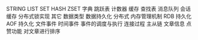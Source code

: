 STRING
LIST
SET
HASH
ZSET
字典
跳跃表
计数器
缓存
查找表
消息队列
会话缓存
分布式锁实现
其它
数据类型
数据持久化
分布式
内存管理机制
RDB 持久化
AOF 持久化
文件事件
时间事件
事件的调度与执行
连接过程
主从链
文章信息
点赞功能
对文章进行排序
